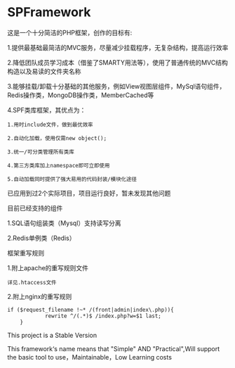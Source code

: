 SPFramework
============

这是一个十分简洁的PHP框架，创作的目标有:

1.提供最基础最简洁的MVC服务，尽量减少挂载程序，无复杂结构，提高运行效率

2.降低团队成员学习成本（借鉴了SMARTY用法等），使用了普通传统的MVC结构构造以及易读的文件夹名称

3.能够挂载/卸载十分基础的其他服务，例如View视图层组件，MySql语句组件，Redis操作类，MongoDB操作类，MemberCached等

4.SPF类库框架，其优点为：

	1.用时include文件，做到最优效率

	2.自动化加载，使用仅需new object();

	3.统一/可分类管理所有类库

	4.第三方类库加上namespace即可立即使用

	5.自动加载同时提供了强大易用的代码封装/模块化途径
 
已应用到过2个实际项目，项目运行良好，暂未发现其他问题

目前已经支持的组件

1.SQL语句组装类（Mysql）支持读写分离

2.Redis单例类（Redis）

框架重写规则

1.附上apache的重写规则文件

	详见.htaccess文件

2.附上nginx的重写规则
	
	if ($request_filename !~* /(front|admin|index\.php)){
                rewrite ^/(.*)$ /index.php?w=$1 last;
        }	

This project is a Stable Version

This framework‘s name means that "Simple" AND "Practical",Will support the basic tool to use，Maintainable，Low Learning costs

